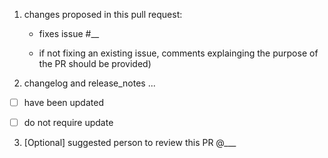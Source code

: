 1. changes proposed in this pull request:
 
   - fixes issue #__  
   
   - if not fixing an existing issue, comments explainging the purpose of the PR should be provided)
 
 
2. changelog and release_notes ...

 - [ ] have been updated
 - [ ] do not require update


3. [Optional] suggested person to review this PR @___
